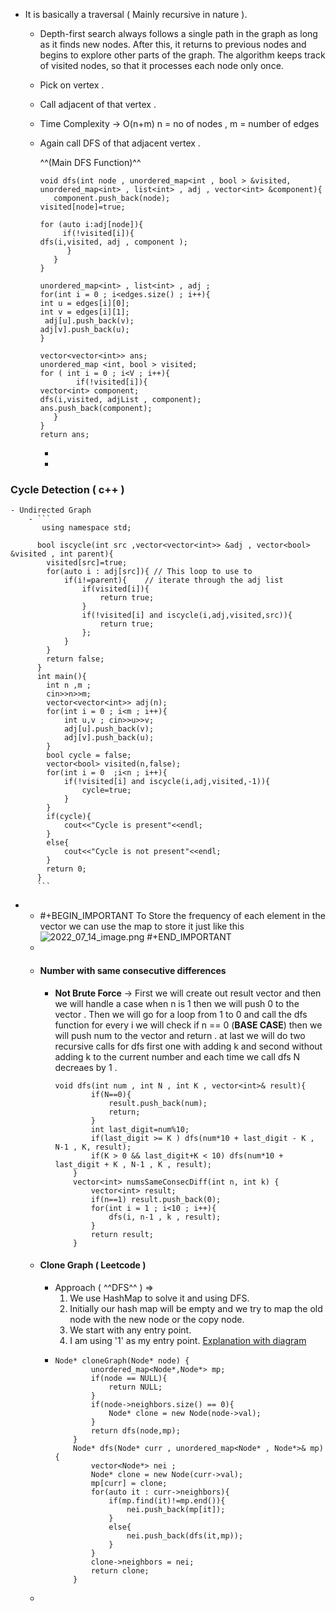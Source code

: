 - It is basically a traversal ( Mainly recursive in nature ).
	- Depth-first search always follows a single path in the graph as long as it
	  finds new nodes. After this, it returns to previous nodes and begins to explore
	  other parts of the graph. The algorithm keeps track of visited nodes, so that it
	  processes each node only once.
	- Pick on vertex .
	- Call adjacent of that vertex .
	- Time  Complexity -> O(n+m) 
	  n = no of nodes , m = number of edges
	- Again call DFS of that adjacent vertex .
	  
	  ^^(Main DFS Function)^^
	  ```
	  void dfs(int node , unordered_map<int , bool > &visited, unordered_map<int> , list<int> , adj , vector<int> &component){
	     component.push_back(node);
	  visited[node]=true;
	  
	  for (auto i:adj[node]){
	       if(!visited[i]){
	  dfs(i,visited, adj , component );
	        }
	     } 
	  }
	  
	  unordered_map<int> , list<int> , adj ;
	  for(int i = 0 ; i<edges.size() ; i++){
	  int u = edges[i][0];
	  int v = edges[i][1];
	   adj[u].push_back(v);
	  adj[v].push_back(u);
	  }
	  
	  vector<vector<int>> ans;
	  unordered_map <int, bool > visited;
	  for ( int i = 0 ; i<V ; i++){
	          if(!visited[i]){
	  vector<int> component;
	  dfs(i,visited, adjList , component);
	  ans.push_back(component); 
	     }
	  }
	  return ans;
	  
	  ```
		-
		-
### Cycle Detection ( c++ )
	- Undirected Graph
		- ```
		   using namespace std;
		  
		  bool iscycle(int src ,vector<vector<int>> &adj , vector<bool> &visited , int parent){
		    visited[src]=true;
		    for(auto i : adj[src]){ // This loop to use to 
		        if(i!=parent){    // iterate through the adj list 
		            if(visited[i]){
		                return true;
		            }
		            if(!visited[i] and iscycle(i,adj,visited,src)){
		                return true;
		            };
		        }
		    }
		    return false;
		  }
		  int main(){
		    int n ,m ; 
		    cin>>n>>m;
		    vector<vector<int>> adj(n);
		    for(int i = 0 ; i<m ; i++){
		        int u,v ; cin>>u>>v;
		        adj[u].push_back(v);
		        adj[v].push_back(u);
		    }
		    bool cycle = false;
		    vector<bool> visited(n,false);
		    for(int i = 0  ;i<n ; i++){
		        if(!visited[i] and iscycle(i,adj,visited,-1)){
		            cycle=true;
		        }
		    }
		    if(cycle){
		        cout<<"Cycle is present"<<endl;
		    }
		    else{
		        cout<<"Cycle is not present"<<endl;
		    }
		    return 0;
		  }
		  ```
-
	- #+BEGIN_IMPORTANT
	  To Store the frequency of each element in the vector we can use the map to store it just like this 
	  ![2022_07_14_image.png](https://cdn.logseq.com/%2Fc5083927-5c94-4c57-a16c-c5b7d0d4472f70b3d8c0-0091-4e8b-ac59-2d7130f61b1a2022_07_14_image.png?Expires=4811392668&Signature=eVKNg-Y949IfM-qXs4dVAfYF7jzoyv7FERVOgwXRUck7wuMY5hKXaXBk3r50VEhJuAlb9I3w6xgz8vpl2a8ilQWzrUaXew2z4v1eEq3DlB1Gcux75m6-jM2mM5dUSriSC~cbrNn8erHwGme4W4cjeWoA0JL3sFinHgHXMLReqjvkEHBATxkU-yDlTmufo8mI47vc5mGXjmSIeV0gAp-HyxV9-59FdisHkCWtn4SjsqIrq8IiqaY8ThHrRemw1YMgrkDtoceTKtkmtZJVKGTzX7GvZ4VLiVmCgoFZr8GEbZREniWotjgSEC1hVPSRMUq2B88WxNVucGI-DHTFXQ8Dbw__&Key-Pair-Id=APKAJE5CCD6X7MP6PTEA) 
	  #+END_IMPORTANT
	-
	- #### Number with same consecutive differences
		- **Not Brute Force** -> First we will create out result vector and then we will handle a case when n is 1 then we will push 0 to the vector .
		  Then we will go for a loop from 1 to 0 and call the dfs function for every i 
		  we will check if n == 0 (**BASE CASE**) then we will push num to the vector and return . 
		  at last we will do two recursive calls for dfs first one with adding k  and second
		  without adding k to the current number and each time we call dfs N decreaes by 1 .
		  ```
		  void dfs(int num , int N , int K , vector<int>& result){
		          if(N==0){
		              result.push_back(num);
		              return;
		          }
		          int last_digit=num%10;
		          if(last_digit >= K ) dfs(num*10 + last_digit - K , N-1 , K, result);
		          if(K > 0 && last_digit+K < 10) dfs(num*10 + last_digit + K , N-1 , K , result);
		      }
		      vector<int> numsSameConsecDiff(int n, int k) {
		          vector<int> result;
		          if(n==1) result.push_back(0);
		          for(int i = 1 ; i<10 ; i++){
		              dfs(i, n-1 , k , result);
		          }
		          return result;
		      }
		  ```
	- #### Clone Graph ( Leetcode )
		- Approach ( ^^DFS^^ ) =>
		  1. We use HashMap to solve it and using DFS.
		  2. Initially our hash map will be empty and we try to map the old node with the new node or the copy node.
		  3. We start with any entry point.
		  4. I am using '1' as my entry point.
		  [Explanation with diagram](https://youtu.be/mQeF6bN8hMk)
		- ```
		  Node* cloneGraph(Node* node) {
		          unordered_map<Node*,Node*> mp;
		          if(node == NULL){
		              return NULL;
		          }
		          if(node->neighbors.size() == 0){
		              Node* clone = new Node(node->val);
		          }
		          return dfs(node,mp);
		      }
		      Node* dfs(Node* curr , unordered_map<Node* , Node*>& mp){
		          vector<Node*> nei ; 
		          Node* clone = new Node(curr->val);
		          mp[curr] = clone;
		          for(auto it : curr->neighbors){
		              if(mp.find(it)!=mp.end()){
		                  nei.push_back(mp[it]);
		              }
		              else{
		                  nei.push_back(dfs(it,mp));
		              }
		          }
		          clone->neighbors = nei;
		          return clone;
		      }
		  ```
	-
